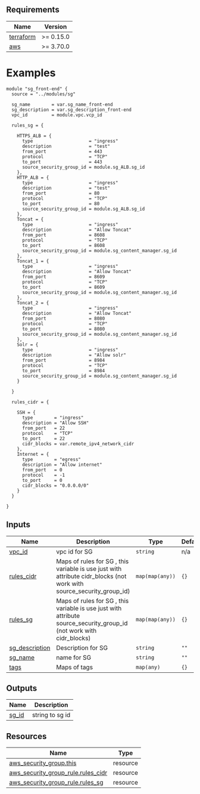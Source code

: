 
## Requirements

| Name | Version |
|------|---------|
| <a name="requirement_terraform"></a> [terraform](#requirement\_terraform) | >= 0.15.0 |
| <a name="requirement_aws"></a> [aws](#requirement\_aws) | >= 3.70.0 |
# Examples

``` hcl
module "sg_front-end" {
  source = "../modules/sg"

  sg_name        = var.sg_name_front-end
  sg_description = var.sg_description_front-end
  vpc_id         = module.vpc.vcp_id

  rules_sg = {

    HTTPS_ALB = {
      type                     = "ingress"
      description              = "test"
      from_port                = 443
      protocol                 = "TCP"
      to_port                  = 443
      source_security_group_id = module.sg_ALB.sg_id
    },
    HTTP_ALB = {
      type                     = "ingress"
      description              = "test"
      from_port                = 80
      protocol                 = "TCP"
      to_port                  = 80
      source_security_group_id = module.sg_ALB.sg_id
    },
    Toncat = {
      type                     = "ingress"
      description              = "Allow Toncat"
      from_port                = 8608
      protocol                 = "TCP"
      to_port                  = 8608
      source_security_group_id = module.sg_content_manager.sg_id
    },
    Toncat_1 = {
      type                     = "ingress"
      description              = "Allow Toncat"
      from_port                = 8609
      protocol                 = "TCP"
      to_port                  = 8609
      source_security_group_id = module.sg_content_manager.sg_id
    },
    Toncat_2 = {
      type                     = "ingress"
      description              = "Allow Toncat"
      from_port                = 8080
      protocol                 = "TCP"
      to_port                  = 8080
      source_security_group_id = module.sg_content_manager.sg_id
    },
    Solr = {
      type                     = "ingress"
      description              = "Allow solr"
      from_port                = 8984
      protocol                 = "TCP"
      to_port                  = 8984
      source_security_group_id = module.sg_content_manager.sg_id
    }

  }

  rules_cidr = {

    SSH = {
      type        = "ingress"
      description = "Allow SSH"
      from_port   = 22
      protocol    = "TCP"
      to_port     = 22
      cidr_blocks = var.remote_ipv4_network_cidr
    },
    Internet = {
      type        = "egress"
      description = "Allow internet"
      from_port   = 0
      protocol    = -1
      to_port     = 0
      cidr_blocks = "0.0.0.0/0"
    }
  }

}
```

## Inputs

| Name | Description | Type | Default | Required |
|------|-------------|------|---------|:--------:|
| <a name="input_vpc_id"></a> [vpc\_id](#input\_vpc\_id) | vpc id for SG | `string` | n/a | yes |
| <a name="input_rules_cidr"></a> [rules\_cidr](#input\_rules\_cidr) | Maps of rules for SG , this variable is use just with attribute cidr\_blocks (not work with source\_security\_group\_id) | `map(map(any))` | `{}` | no |
| <a name="input_rules_sg"></a> [rules\_sg](#input\_rules\_sg) | Maps of rules for SG , this variable is use just with attribute source\_security\_group\_id (not work with cidr\_blocks) | `map(map(any))` | `{}` | no |
| <a name="input_sg_description"></a> [sg\_description](#input\_sg\_description) | Description for SG | `string` | `""` | no |
| <a name="input_sg_name"></a> [sg\_name](#input\_sg\_name) | name for SG | `string` | `""` | no |
| <a name="input_tags"></a> [tags](#input\_tags) | Maps of tags | `map(any)` | `{}` | no |
## Outputs

| Name | Description |
|------|-------------|
| <a name="output_sg_id"></a> [sg\_id](#output\_sg\_id) | string to sg id |
## Resources

| Name | Type |
|------|------|
| [aws_security_group.this](https://registry.terraform.io/providers/hashicorp/aws/latest/docs/resources/security_group) | resource |
| [aws_security_group_rule.rules_cidr](https://registry.terraform.io/providers/hashicorp/aws/latest/docs/resources/security_group_rule) | resource |
| [aws_security_group_rule.rules_sg](https://registry.terraform.io/providers/hashicorp/aws/latest/docs/resources/security_group_rule) | resource |

